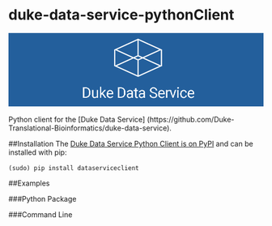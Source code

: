 # duke-data-service-pythonClient
<p align="center">
  <img src="images/logo2.png"/>
</p>
Python client for the [Duke Data Service] (https://github.com/Duke-Translational-Bioinformatics/duke-data-service).

##Installation
The [Duke Data Service Python Client is on PyPI](https://pypi.python.org/pypi/dataserviceclient) and can be installed with pip:

    (sudo) pip install dataserviceclient

##Examples

###Python Package

###Command Line